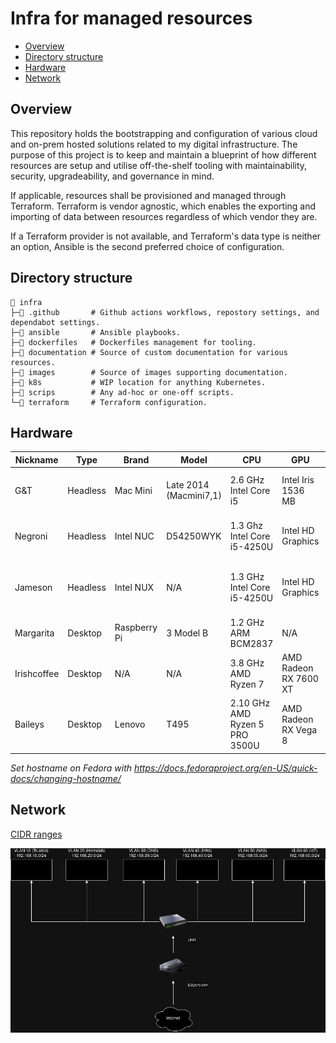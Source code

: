 # Infra for managed resources

- [Overview](#overview)
- [Directory structure](#directory-structure)
- [Hardware](#hardware)
- [Network](#network)

## Overview

This repository holds the bootstrapping and configuration of various cloud and on-prem hosted solutions related to my digital infrastructure. The purpose of this project is to keep and maintain a blueprint of how different resources are setup and utilise off-the-shelf tooling with maintainability, security, upgradeability, and governance in mind.

If applicable, resources shall be provisioned and managed through Terraform. Terraform is vendor agnostic, which enables the exporting and importing of data between resources regardless of which vendor they are.

If a Terraform provider is not available, and Terraform's data type is neither an option, Ansible is the second preferred choice of configuration.

## Directory structure

```
📂 infra
├─📁 .github       # Github actions workflows, repostory settings, and dependabot settings.
├─📁 ansible       # Ansible playbooks.
├─📁 dockerfiles   # Dockerfiles management for tooling.
├─📁 documentation # Source of custom documentation for various resources.
├─📁 images        # Source of images supporting documentation.
├─📁 k8s           # WIP location for anything Kubernetes.
├─📁 scrips        # Any ad-hoc or one-off scripts.
└─📁 terraform     # Terraform configuration.
```

## Hardware

| Nickname    | Type     | Brand        | Model                  | CPU                            | GPU                   | Arch   | RAM                 | OS                |
|-------------|----------|--------------|------------------------|--------------------------------|-----------------------|--------|---------------------|-------------------|
| G&T         | Headless | Mac Mini     | Late 2014 (Macmini7,1) | 2.6 GHz Intel Core i5          | Intel Iris 1536 MB    | x86_64 | 8 GB 1600 MHz DDR3  | Fedora 39 Server  |
| Negroni     | Headless | Intel NUC    | D54250WYK              | 1.3 Ghz Intel Core i5-4250U    | Intel HD Graphics     | x86_64 | 8 GB 1600 MHz DDR3  | Fedora 39 Server  |
| Jameson     | Headless | Intel NUX    | N/A                    | 1.3 GHz Intel Core i5-4250U    | Intel HD Graphics     | x86_64 | 16 GB 1600 Mhz DDR3 | Ubuntu 22.04      |
| Margarita   | Desktop  | Raspberry Pi | 3 Model B              | 1.2 GHz ARM BCM2837            | N/A                   | v8_64  | 1 GB                | Raspbian          |
| Irishcoffee | Desktop  | N/A          | N/A                    | 3.8 GHz AMD Ryzen 7            | AMD Radeon RX 7600 XT | x86_64 | 16GB                | Fedora 40 Desktop |
| Baileys     | Desktop  | Lenovo       | T495                   | 2.10 GHz AMD Ryzen 5 PRO 3500U | AMD Radeon RX Vega 8  | x86_64 | 40GB                | Fedora 40 Desktop |

_Set hostname on Fedora with https://docs.fedoraproject.org/en-US/quick-docs/changing-hostname/_

## Network

[CIDR ranges](./documentation/networks.md)

![Network](./images/network/network.png)
